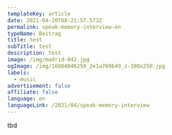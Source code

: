 ```yaml
---
templateKey: article
date: 2021-04-20T08:21:57.573Z
permalink: speak-memory-interview-en
typeName: Beitrag
title: test
subTitle: test
description: test
image: /img/madrid-042.jpg
ogImage: /img/16084046259_2e1a769649_z-380x250.jpg
labels:
  - music
advertisement: false
affiliate: false
language: en
languageLink: /2021/04/speak-memory-interview
---
```

tbd